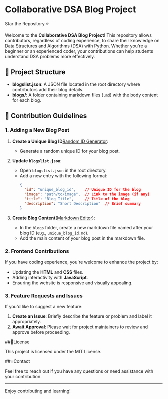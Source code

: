 # Collaborative DSA Blog Project 
Star the Repository ⭐️

Welcome to the **Collaborative DSA Blog Project**! This repository allows contributors, regardless of coding experience, to share their knowledge on Data Structures and Algorithms (DSA) with Python. Whether you're a beginner or an experienced coder, your contributions can help students understand DSA problems more effectively.

## 📁 Project Structure

- **blogslist.json**: A JSON file located in the root directory where contributors add their blog details.
- **blogs/**: A folder containing markdown files (`.md`) with the body content for each blog.

## 📝 Contribution Guidelines

### 1. Adding a New Blog Post

1. **Create a Unique Blog ID**[Random ID Generator](https://www.uuidgenerator.net/):
   - Generate a random unique ID for your blog post.
   
2. **Update `blogslist.json`**:
   - Open `blogslist.json` in the root directory.
   - Add a new entry with the following format:
     ```json
     {
       "id": "unique_blog_id",    // Unique ID for the blog
       "image": "path/to/image",  // Link to the image (if any)
       "title": "Blog Title",     // Title of the blog
       "description": "Short Description"  // Brief summary
     }
     ```

3. **Create Blog Content**([Markdown Editor](https://pandao.github.io/editor.md/en.html "Markdown Editor")):
   - In the `blogs` folder, create a new markdown file named after your blog ID (e.g., `unique_blog_id.md`).
   - Add the main content of your blog post in the markdown file.

### 2. Frontend Contributions

If you have coding experience, you're welcome to enhance the project by:
- Updating the **HTML** and **CSS** files.
- Adding interactivity with **JavaScript**.
- Ensuring the website is responsive and visually appealing.

### 3. Feature Requests and Issues

If you'd like to suggest a new feature:
1. **Create an Issue**: Briefly describe the feature or problem and label it appropriately.
2. **Await Approval**: Please wait for project maintainers to review and approve before proceeding.

##📜License

This project is licensed under the MIT License.

##💡Contact

Feel free to reach out if you have any questions or need assistance with your contribution.

---

Enjoy contributing and learning!
